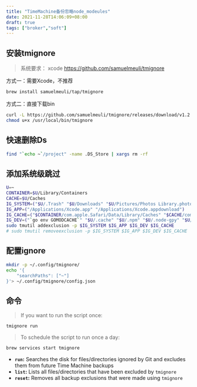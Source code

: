 ```yaml
---
title: "TimeMachine备份忽略node_modeules"
date: 2021-11-28T14:06:09+08:00
draft: true
tags: ["broker","soft"]
---
```

## 安装tmignore

> 系统要求： xcode
> <https://github.com/samuelmeuli/tmignore>

方式一：需要Xcode，不推荐

``` sh
brew install samuelmeuli/tap/tmignore
```

方式二：直接下载bin

``` sh
curl -L https://github.com/samuelmeuli/tmignore/releases/download/v1.2.2/tmignore > /usr/local/bin/tmignore
chmod u+x /usr/local/bin/tmignore
```

## 快速删除Ds

``` sh
find "`echo ~`/project" -name .DS_Store | xargs rm -rf
```

## 添加系统级跳过

``` sh
U=~
CONTAINER=$U/Library/Containers
CACHE=$U/Caches
IG_SYSTEM=("$U/.Trash" "$U/Downloads" "$U/Pictures/Photos Library.photoslibrary")
IG_APP=("/Applications/Xcode.app" "/Applications/Xcode.appdownload")
IG_CACHE=("$CONTAINER/com.apple.Safari/Data/Library/Caches" "$CACHE/com.apple.Music")
IG_DEV=("`go env GOMODCACHE`" "$U/.cache" "$U/.npm" "$U/.node-gpy" "$U/.gradle" "$U/.dartserver" "$U/.pub-cache")
sudo tmutil addexclusion -p $IG_SYSTEM $IG_APP $IG_DEV $IG_CACHE
# sudo tmutil removeexclusion -p $IG_SYSTEM $IG_APP $IG_DEV $IG_CACHE
```

## 配置ignore

``` sh
mkdir -p ~/.config/tmignore/
echo '{
    "searchPaths": ["~"]
}'> ~/.config/tmignore/config.json
```

## 命令

> If you want to run the script once:

```sh
tmignore run
```

> To schedule the script to run once a day:

```sh
brew services start tmignore
```

- **`run`:** Searches the disk for files/directories ignored by Git and excludes them from future Time Machine backups
- **`list`:** Lists all files/directories that have been excluded by `tmignore`
- **`reset`:** Removes all backup exclusions that were made using `tmignore`
